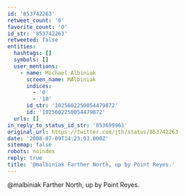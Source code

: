 ```yaml
---
id: '853742263'
retweet_count: '0'
favorite_count: '0'
id_str: '853742263'
retweeted: false
entities:
  hashtags: []
  symbols: []
  user_mentions:
    - name: Michael Albiniak
      screen_name: MAlbiniak
      indices:
        - '0'
        - '10'
      id_str: '1025602250054479872'
      id: '1025602250054479872'
  urls: []
in_reply_to_status_id_str: '853699961'
original_url: https://twitter.com/jth/status/853742263
date: '2008-07-09T14:23:03.000Z'
sitemap: false
robots: noindex
reply: true
title: '@malbiniak Farther North, up by Point Reyes.'
---
```


@malbiniak Farther North, up by Point Reyes.